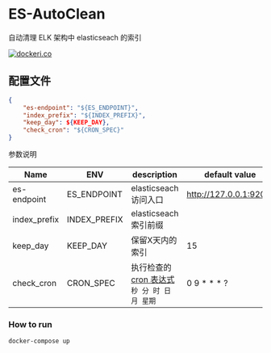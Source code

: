 # ES-AutoClean

自动清理 ELK 架构中 elasticseach 的索引

[![dockeri.co](https://dockeri.co/image/mmhk/es-autoclean)](https://hub.docker.com/r/mmhk/es-autoclean)

## 配置文件

```json
{
    "es-endpoint": "${ES_ENDPOINT}", 
    "index_prefix": "${INDEX_PREFIX}",
    "keep_day": ${KEEP_DAY},
    "check_cron": "${CRON_SPEC}"
}
```

参数说明


|Name|ENV|description|default value|
|-|-|-|-|
|es-endpoint|ES_ENDPOINT|elasticseach访问入口|http://127.0.0.1:9200/|
|index_prefix|INDEX_PREFIX|elasticseach索引前缀| |
|keep_day|KEEP_DAY|保留X天内的索引|15|
|check_cron|CRON_SPEC|执行检查的 [cron 表达式](http://www.quartz-scheduler.org/documentation/quartz-2.3.0/tutorials/tutorial-lesson-06.html) `秒 分 时 日 月 星期`| 0 9 * * * ? |


### How to run

```bash
docker-compose up
```